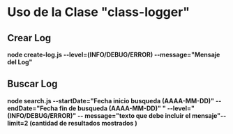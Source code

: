 ﻿# Uso de la Clase "class-logger"

## Crear Log
**node create-log.js --level=(INFO/DEBUG/ERROR) --message="Mensaje del Log"**

## Buscar Log
**node search.js --startDate="Fecha inicio busqueda (AAAA-MM-DD)" --endDate="Fecha fin de busqueda (AAAA-MM-DD)" " --level="(INFO/DEBUG/ERROR)" -- message="texto que debe incluir el mensaje"--limit=2  (cantidad de resultados mostrados )**

